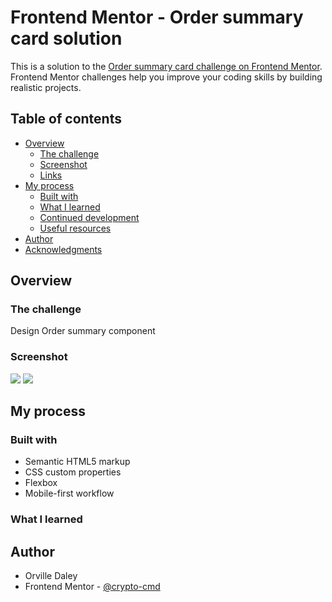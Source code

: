 # Frontend Mentor - Order summary card solution

This is a solution to the [Order summary card challenge on Frontend Mentor](https://www.frontendmentor.io/challenges/order-summary-component-QlPmajDUj). Frontend Mentor challenges help you improve your coding skills by building realistic projects.

## Table of contents

- [Overview](#overview)
  - [The challenge](#the-challenge)
  - [Screenshot](#screenshot)
  - [Links](#links)
- [My process](#my-process)
  - [Built with](#built-with)
  - [What I learned](#what-i-learned)
  - [Continued development](#continued-development)
  - [Useful resources](#useful-resources)
- [Author](#author)
- [Acknowledgments](#acknowledgments)

## Overview

### The challenge
Design Order summary component

### Screenshot

![](./design/desktop.jpg)
![](./design/mobile.jpg)

## My process

### Built with

- Semantic HTML5 markup
- CSS custom properties
- Flexbox
- Mobile-first workflow


### What I learned


## Author
- Orville Daley
- Frontend Mentor - [@crypto-cmd](https://www.frontendmentor.io/profile/crypto-cmd)

